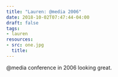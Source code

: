 ```yaml
---
title: "Lauren: @media 2006"
date: 2018-10-02T07:47:44-04:00
draft: false
tags:
- lauren
resources:
- src: one.jpg
  title:
---
```



@media conference in 2006 looking great.
